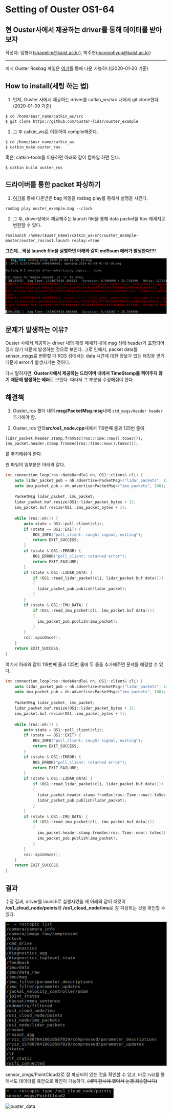# Setting of Ouster OS1-64

## 현 Ouster사에서 제공하는 driver를 통해 데이터를 받아보자 

작성자: 임형태(shapelim@kaist.ac.kr), 박주현(mcvjoohyun@kaist.ac.kr)

----

예시 Ouster Rosbag 파일은 [여기](https://www.dropbox.com/s/9gofcgfzaa8oyft/ouster_example.bag?dl=0)를 통해 다운 가능하다(2020-01-20 기준)

## How to install(세팅 하는 법)

1. 먼저, Ouster 사에서 제공하는 driver를 catkin_ws/src 내에서 git clone한다. (2020-01-09 기준)

<pre><code>$ cd /home/$usr_name/catkin_ws/src</code>
<code>$ git clone https://github.com/ouster-lidar/ouster_example</code></pre>

2. 그 후 catkin_ws로 이동하여 complie해준다.

<pre><code>$ cd /home/$usr_name/catkin_ws</code>
<code>$ catkin_make ouster_ros</code></pre>

혹은, catkin-tools를 이용하면 아래와 같이 컴파일 하면 된다.
<pre><code>$ catkin build ouster_ros</code></pre>

## 드라이버를 통한 packet 파싱하기

1. [여기](https://www.dropbox.com/s/9gofcgfzaa8oyft/ouster_example.bag?dl=0)를 통해 다운받은 bag 파일을 rosbag play를 통해서 실행을 시킨다.

<pre><code>rosbag play ouster_example.bag --clock</code></pre>

2. 그 후, driver상에서 제공해주는 launch file을 통해 data packet을 Ros 메세지로 변환할 수 있다.

<pre><code>roslaunch /home/($user_name)/catkin_ws/src/ouster_example-master/ouster_ros/os1.launch replay:=true</code></pre>
    
**그런데...막상 launch file을 실행하면 아래와 같이 md5sum 에러가 발생한다!!!!**
    
![error_occurs](/readme_materials/ouster_error.png)    
    
## 문제가 발생하는 이유?

Ouster 사에서 제공하는 driver 내의 패킷 메세지 내에 msg 상에 header가 포함되어 있지 않기 때문에 발생하는 것으로 보인다. 그로 인해서, packet data를 sensor_msgs로 변환할 때 ROS 상에서는 data 시간에 대한 정보가 없는 패킷을 받기 때문에 error가 발생시키는 것이다. 

다시 말하자면, **Ouster사에서 제공하는 드라이버 내에서 TimeStamp를 찍어주지 않기 때문에 발생하는 에러**로 보인다. 따라서 그 부분을 수정해줘야 한다.

## 해결책

1. Ouster_ros 폴더 내의 **msg/PacketMsg.msg**내에 <code>std_msgs/Header header</code> 추가해야 함.

2. Ouster_ros 안의**src/os1_node.cpp**내에서 119번째 줄과 125번 줄에 

<pre><code>lidar_packet.header.stamp.fromSec(ros::Time::now().toSec());</code>
<code>imu_packet.header.stamp.fromSec(ros::Time::now().toSec());</code></pre>

를 추가해줘야 한다.

원 파일의 일부분은 아래와 같다.


```cpp
int connection_loop(ros::NodeHandle& nh, OS1::client& cli) {
    auto lidar_packet_pub = nh.advertise<PacketMsg>("lidar_packets", 1280);
    auto imu_packet_pub = nh.advertise<PacketMsg>("imu_packets", 100);

    PacketMsg lidar_packet, imu_packet;
    lidar_packet.buf.resize(OS1::lidar_packet_bytes + 1);
    imu_packet.buf.resize(OS1::imu_packet_bytes + 1);

    while (ros::ok()) {
        auto state = OS1::poll_client(cli);
        if (state == OS1::EXIT) {
            ROS_INFO("poll_client: caught signal, exiting");
            return EXIT_SUCCESS;
        }
        if (state & OS1::ERROR) {
            ROS_ERROR("poll_client: returned error");
            return EXIT_FAILURE;
        }
        if (state & OS1::LIDAR_DATA) {
            if (OS1::read_lidar_packet(cli, lidar_packet.buf.data()))
            {
              lidar_packet_pub.publish(lidar_packet);
            }
        }
        if (state & OS1::IMU_DATA) {
            if (OS1::read_imu_packet(cli, imu_packet.buf.data()))
            {
              imu_packet_pub.publish(imu_packet);
            }
        }
        ros::spinOnce();
    }
    return EXIT_SUCCESS;
}
```

여기서 아래와 같이 119번째 줄과 125번 줄에 두 줄을 추가해주면 문제를 해결할 수 있다.

```cpp
int connection_loop(ros::NodeHandle& nh, OS1::client& cli) {
    auto lidar_packet_pub = nh.advertise<PacketMsg>("lidar_packets", 1280);
    auto imu_packet_pub = nh.advertise<PacketMsg>("imu_packets", 100);

    PacketMsg lidar_packet, imu_packet;
    lidar_packet.buf.resize(OS1::lidar_packet_bytes + 1);
    imu_packet.buf.resize(OS1::imu_packet_bytes + 1);

    while (ros::ok()) {
        auto state = OS1::poll_client(cli);
        if (state == OS1::EXIT) {
            ROS_INFO("poll_client: caught signal, exiting");
            return EXIT_SUCCESS;
        }
        if (state & OS1::ERROR) {
            ROS_ERROR("poll_client: returned error");
            return EXIT_FAILURE;
        }
        if (state & OS1::LIDAR_DATA) {
            if (OS1::read_lidar_packet(cli, lidar_packet.buf.data()))
            {
              lidar_packet.header.stamp.fromSec(ros::Time::now().toSec());
              lidar_packet_pub.publish(lidar_packet);
            }
        }
        if (state & OS1::IMU_DATA) {
            if (OS1::read_imu_packet(cli, imu_packet.buf.data()))
            {
              imu_packet.header.stamp.fromSec(ros::Time::now().toSec());
              imu_packet_pub.publish(imu_packet);
            }
        }
        ros::spinOnce();
    }
    return EXIT_SUCCESS;
}
```

## 결과

수정 결과, driver를 launch로 실행시켰을 때 아래와 같이 패킷이 **/os1_cloud_node/points**과 **/os1_cloud_node/imu**로 잘 파싱되는 것을 확인할 수 있다.

![ouster_after](/readme_materials/ouster_after.png)

sensor_smgs/PointCloud2로 잘 파싱되어 있는 것을 확인할 수 있고, 바로 rviz를 통해서도 데이터를 육안으로 확인이 가능하다. ~~(새벽 한시에 했어서 눈갱 죄송합니다)~~

![ouster_type](/readme_materials/ouster_type.png)

![ouster_data](/readme_materials/ouster-data.gif)
